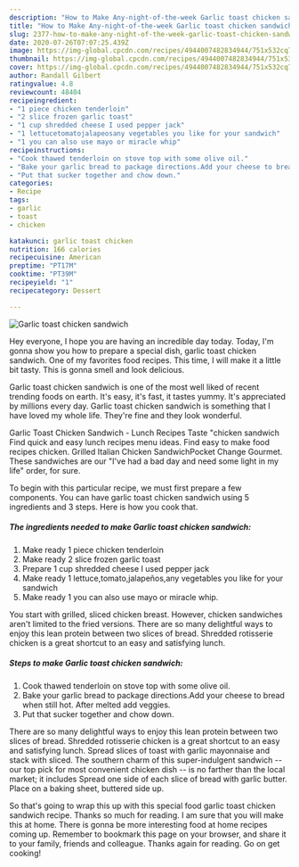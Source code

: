 ```yaml
---
description: "How to Make Any-night-of-the-week Garlic toast chicken sandwich"
title: "How to Make Any-night-of-the-week Garlic toast chicken sandwich"
slug: 2377-how-to-make-any-night-of-the-week-garlic-toast-chicken-sandwich
date: 2020-07-26T07:07:25.439Z
image: https://img-global.cpcdn.com/recipes/4944007482834944/751x532cq70/garlic-toast-chicken-sandwich-recipe-main-photo.jpg
thumbnail: https://img-global.cpcdn.com/recipes/4944007482834944/751x532cq70/garlic-toast-chicken-sandwich-recipe-main-photo.jpg
cover: https://img-global.cpcdn.com/recipes/4944007482834944/751x532cq70/garlic-toast-chicken-sandwich-recipe-main-photo.jpg
author: Randall Gilbert
ratingvalue: 4.8
reviewcount: 48404
recipeingredient:
- "1 piece chicken tenderloin"
- "2 slice frozen garlic toast"
- "1 cup shredded cheese I used pepper jack"
- "1 lettucetomatojalapeosany vegetables you like for your sandwich"
- "1 you can also use mayo or miracle whip"
recipeinstructions:
- "Cook thawed tenderloin on stove top with some olive oil."
- "Bake your garlic bread to package directions.Add your cheese to bread when still hot. After melted add veggies."
- "Put that sucker together and chow down."
categories:
- Recipe
tags:
- garlic
- toast
- chicken

katakunci: garlic toast chicken 
nutrition: 166 calories
recipecuisine: American
preptime: "PT17M"
cooktime: "PT39M"
recipeyield: "1"
recipecategory: Dessert

---
```



![Garlic toast chicken sandwich](https://img-global.cpcdn.com/recipes/4944007482834944/751x532cq70/garlic-toast-chicken-sandwich-recipe-main-photo.jpg)

Hey everyone, I hope you are having an incredible day today. Today, I'm gonna show you how to prepare a special dish, garlic toast chicken sandwich. One of my favorites food recipes. This time, I will make it a little bit tasty. This is gonna smell and look delicious.

Garlic toast chicken sandwich is one of the most well liked of recent trending foods on earth. It's easy, it's fast, it tastes yummy. It's appreciated by millions every day. Garlic toast chicken sandwich is something that I have loved my whole life. They're fine and they look wonderful.

Garlic Toast Chicken Sandwich - Lunch Recipes Taste &#34;chicken sandwich Find quick and easy lunch recipes menu ideas. Find easy to make food recipes chicken. Grilled Italian Chicken SandwichPocket Change Gourmet. These sandwiches are our &#34;I&#39;ve had a bad day and need some light in my life&#34; order, for sure.


To begin with this particular recipe, we must first prepare a few components. You can have garlic toast chicken sandwich using 5 ingredients and 3 steps. Here is how you cook that.

<!--inarticleads1-->

##### The ingredients needed to make Garlic toast chicken sandwich:

1. Make ready 1 piece chicken tenderloin
1. Make ready 2 slice frozen garlic toast
1. Prepare 1 cup shredded cheese I used pepper jack
1. Make ready 1 lettuce,tomato,jalapeños,any vegetables you like for your sandwich
1. Make ready 1 you can also use mayo or miracle whip.


You start with grilled, sliced chicken breast. However, chicken sandwiches aren&#39;t limited to the fried versions. There are so many delightful ways to enjoy this lean protein between two slices of bread. Shredded rotisserie chicken is a great shortcut to an easy and satisfying lunch. 

<!--inarticleads2-->

##### Steps to make Garlic toast chicken sandwich:

1. Cook thawed tenderloin on stove top with some olive oil.
1. Bake your garlic bread to package directions.Add your cheese to bread when still hot. After melted add veggies.
1. Put that sucker together and chow down.


There are so many delightful ways to enjoy this lean protein between two slices of bread. Shredded rotisserie chicken is a great shortcut to an easy and satisfying lunch. Spread slices of toast with garlic mayonnaise and stack with sliced. The southern charm of this super-indulgent sandwich -- our top pick for most convenient chicken dish -- is no farther than the local market; it includes Spread one side of each slice of bread with garlic butter. Place on a baking sheet, buttered side up. 

So that's going to wrap this up with this special food garlic toast chicken sandwich recipe. Thanks so much for reading. I am sure that you will make this at home. There is gonna be more interesting food at home recipes coming up. Remember to bookmark this page on your browser, and share it to your family, friends and colleague. Thanks again for reading. Go on get cooking!
